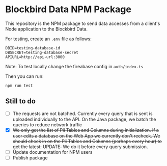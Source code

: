 # Blockbird Data NPM Package

This repository is the NPM package to send data accesses from a client's Node application to the Blockbird Data.

For testing, create an `.env` file as follows:

```
DBID=testing-database-id
DBSECRET=testing-database-secret
APIURL=http://api-url:3000
```

Note: To test locally change the fireabase config in `auth/index.ts`

Then you can run:

```
npm run test
```

## Still to do

- [ ] The requests are not batched. Currently every query that is sent is uploaded individually to the API. On the Java package, we batch the queries to reduce network traffic
- [x] ~~We only get the list of Pii Tables and Columns during initialization. If a user edits a database on the Web App we currently don't recheck. We should check in on the Pii Tables and Columns (perhaps every hour) to get the latest.~~ UPDATE: We do it before every query submission.
- [ ] Update documentation for NPM users
- [ ] Publish package
